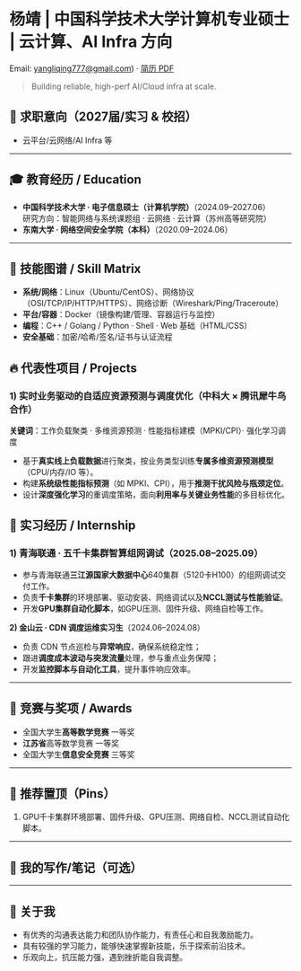 # 杨靖 | 中国科学技术大学计算机专业硕士 | 云计算、AI Infra 方向


Email: yangliqing777@gmail.com)  · [简历 PDF](杨靖_简历_中国科学技术大学.pdf)
> Building reliable, high-perf AI/Cloud infra at scale. 

## 🎯 求职意向（2027届/实习 & 校招）
- 云平台/云网络/AI Infra 等

---

## 🎓 教育经历 / Education
- **中国科学技术大学 · 电子信息硕士（计算机学院）**（2024.09–2027.06）  
  研究方向：智能网络与系统课题组 · 云网络 · 云计算（苏州高等研究院）
- **东南大学 · 网络空间安全学院（本科）**（2020.09–2024.06）

---

## 🧠 技能图谱 / Skill Matrix
- **系统/网络**：Linux（Ubuntu/CentOS）、网络协议（OSI/TCP/IP/HTTP/HTTPS）、网络诊断（Wireshark/Ping/Traceroute）  
- **平台/容器**：Docker（镜像构建/管理、容器运行与监控）  
- **编程**：C++ / Golang / Python · Shell · Web 基础（HTML/CSS）  
- **安全基础**：加密/哈希/签名/证书与认证流程  


## 🔥 代表性项目 / Projects
### 1) 实时业务驱动的自适应资源预测与调度优化（中科大 × 腾讯犀牛鸟合作）
**关键词**：工作负载聚类 · 多维资源预测 · 性能指标建模（MPKI/CPI）· 强化学习调度  
- 基于**真实线上负载数据**进行聚类，按业务类型训练**专属多维资源预测模型**（CPU/内存/IO 等）。  
- 构建**系统级性能指标预测**（如 MPKI、CPI），用于**推测干扰风险与瓶颈定位**。  
- 设计**深度强化学习**的重调度策略，面向**利用率与关键业务性能**的多目标优化。  


## 🧪 实习经历 / Internship

### 1) 青海联通 · **五千卡集群智算组网调试**（2025.08–2025.09）  
- 参与青海联通**三江源国家大数据中心**640集群（5120卡H100）的组网调试交付工作。
- 负责**千卡集群**的环境部署、驱动安装、网络调试以及**NCCL测试与性能验证**。
- 开发**GPU集群自动化脚本**，如GPU压测、固件升级、网络自检等工作。



**2) 金山云 · CDN 调度运维实习生**（2024.06–2024.08）  
- 负责 CDN 节点巡检与**异常响应**，确保系统稳定性；  
- 跟进**调度成本波动与突发流量**处理，参与重点业务保障；  
- 开发**监控脚本与自动化工具**，提升事件响应效率。  

---

## 🏅 竞赛与奖项 / Awards
- 全国大学生**高等数学竞赛** 一等奖  
- **江苏省**高等数学竞赛 一等奖  
- 全国大学生**信息安全竞赛** 三等奖

---

## 📌 推荐置顶（Pins）
1. GPU千卡集群环境部署、固件升级、GPU压测、网络自检、NCCL测试自动化脚本。

---

## 📝 我的写作/笔记（可选）

---

## 💬 关于我
- 有优秀的沟通表达能力和团队协作能力，有责任心和自我激励能力。
- 具有较强的学习能力，能够快速掌握新技能，乐于探索前沿技术。
- 乐观向上，抗压能力强，遇到挫折能自我调整。


